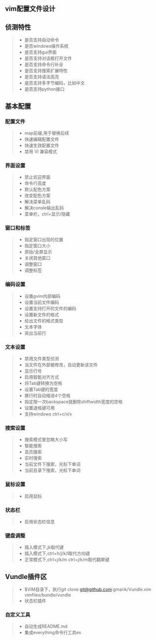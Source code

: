 vim配置文件设计
------

## 侦测特性
> * 是否支持自动命令
> * 是否windows操作系统
> * 是否支持gui界面
> * 是否支持对话框打开文件
> * 是否支持命令行补全
> * 是否支持搜索扩展特性
> * 是否支持语法高亮
> * 是否支持多字节编码，比如中文
> * 是否支持python接口

## 基本配置
### 配置文件
> * map前缀,用于替换后续<Leader>
> * 快速编辑配置文件
> * 快速生效配置文件
> * 禁用 VI 兼容模式

### 界面设置
> * 禁止欢迎界面
> * 命令行高度
> * 默认配色方案
> * 改变配色方案
> * 解决菜单乱码
> * 解决consle输出乱码
> * 菜单栏，ctrl+<F11>显示/隐藏

### 窗口和标签
> * 指定窗口出现的位置
> * 指定窗口大小
> * 原始/全屏显示
> * 关闭其他窗口
> * 调整窗口
> * 调整标签

### 编码设置
> * 设置gvim内部编码
> * 设置当前文件编码
> * 设置支持打开的文件的编码
> * 设置新文件的<EOL>格式
> * 给出文件的<EOL>格式类型
> * 文本字体
> * 突出当前行

### 文本设置
> * 禁用文件类型侦测
> * 当文件在外部被修改，自动更新该文件
> * 显示行号
> * 启用智能对齐方式
> * 将Tab键转换为空格
> * 设置Tab键的宽度
> * 换行时自动缩进4个空格
> * 指定按一次backspace就删除shiftwidth宽度的空格
> * 设置退格键可用
> * 支持windows ctrl+c/v/x

### 搜索设置
> * 搜索模式里忽略大小写
> * 智能搜索
> * 高亮搜索
> * 实时搜索
> * 当前文件下搜索，光标下单词
> * 当前目录下搜索，光标下单词

### 鼠标设置
> * 启用鼠标

### 状态栏
> * 启用状态栏信息

### 键盘调整
> * 插入模式下,jk取代<Esc>键
> * 插入模式下,ctrl+h/j/k/l取代方向键
> * 正常模式下,ctrl+j/k/m ctrl+j/k/m取代翻屏键

## Vundle插件区
> * $VIM目录下，执行git clone git@github.com:gmarik/Vundle.vim vimfiles/bundle/vundle
> * 状态栏插件

### 自定义工具
> * 自动生成README.md
> * 集成everything命令行工具es
